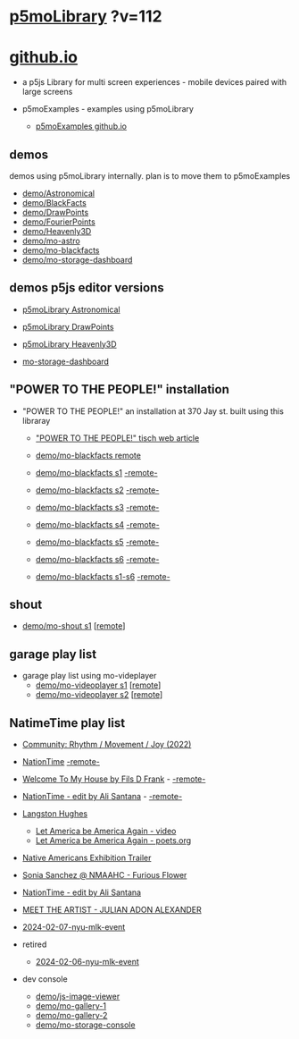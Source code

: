# [p5moLibrary](https://github.com/molab-itp/p5moLibrary) ?v=112

# [github.io](https://molab-itp.github.io/p5moLibrary/src?v=112)

- a p5js Library for multi screen experiences - mobile devices paired with large screens

- p5moExamples - examples using p5moLibrary

  - [ p5moExamples github.io ](https://molab-itp.github.io/p5moExamples)

## demos

demos using p5moLibrary internally. plan is to move them to p5moExamples

- [demo/Astronomical](demo/Astronomical?v=112)
- [demo/BlackFacts](demo/BlackFacts?v=112)
- [demo/DrawPoints](demo/DrawPoints?v=112)
- [demo/FourierPoints](demo/FourierPoints?v=112)
- [demo/Heavenly3D](demo/Heavenly3D?v=112)
- [demo/mo-astro](demo/mo-astro?v=112)
- [demo/mo-blackfacts](demo/mo-blackfacts?v=112)
- [demo/mo-storage-dashboard](demo/mo-storage-dashboard?v=112)

## demos p5js editor versions

- [p5moLibrary Astronomical](https://editor.p5js.org/jht9629-nyu/sketches/iIIAb8KIDr)

- [p5moLibrary DrawPoints](https://editor.p5js.org/jht9629-nyu/sketches/TQyVoswjQ)

- [p5moLibrary Heavenly3D](https://editor.p5js.org/jht9629-nyu/sketches/6VM5IMP4m)

- [mo-storage-dashboard](https://editor.p5js.org/jht9629-nyu/sketches/Osz28nOS9)

## "POWER TO THE PEOPLE!" installation

- "POWER TO THE PEOPLE!" an installation at 370 Jay st. built using this libraray

  - ["POWER TO THE PEOPLE!" tisch web article](https://tisch.nyu.edu/itp/news/spring-2024/community-facing-interactive-installations-on-the-ground-floor-o)

  - [demo/mo-blackfacts remote](demo/mo-blackfacts?v=112)
  - [demo/mo-blackfacts s1](demo/mo-blackfacts?v=112&group=s1&qrcode=mo-blackfacts-qrcode-1.png) [-remote-](demo/mo-blackfacts?v=112&group=s1)
  - [demo/mo-blackfacts s2](demo/mo-blackfacts?v=112&group=s2&qrcode=mo-blackfacts-qrcode-2.png) [-remote-](demo/mo-blackfacts?v=112&group=s2)
  - [demo/mo-blackfacts s3](demo/mo-blackfacts?v=112&group=s3&qrcode=mo-blackfacts-qrcode-3.png) [-remote-](demo/mo-blackfacts?v=112&group=s3)
  - [demo/mo-blackfacts s4](demo/mo-blackfacts?v=112&group=s4&qrcode=mo-blackfacts-qrcode-4.png) [-remote-](demo/mo-blackfacts?v=112&group=s4)
  - [demo/mo-blackfacts s5](demo/mo-blackfacts?v=112&group=s5&qrcode=mo-blackfacts-qrcode-5.png) [-remote-](demo/mo-blackfacts?v=112&group=s5)
  - [demo/mo-blackfacts s6](demo/mo-blackfacts?v=112&group=s6&qrcode=mo-blackfacts-qrcode-6.png) [-remote-](demo/mo-blackfacts?v=112&group=s6)
  - [demo/mo-blackfacts s1-s6](demo/mo-blackfacts?v=112&group=s1,s2,s3,s4,s5,s6&qrcode=mo-blackfacts-qrcode-1-6.png) [-remote-](demo/mo-blackfacts?v=112&group=s1,s2,s3,s4,s5,s6)

## shout

- [demo/mo-shout s1](demo/mo-shout?v=112&group=s1&qrcode=mo-shout-qrcode-1.png) [[remote](qrcode/mo-shout.html?v=112&group=s1)]
<!-- https://molab-itp.github.io/p5moLibrary/src/qrcode/mo-shout.html?group=s1 -->

## garage play list

- garage play list using mo-videplayer
  - [demo/mo-videoplayer s1](demo/mo-videoplayer?v=112&group=s1&qrcode=mo-videoplayer-qrcode-1.png)
    [[remote](qrcode/mo-videoplayer.html?v=112&group=s1)]
  - [demo/mo-videoplayer s2](demo/mo-videoplayer?v=112&group=s2&qrcode=mo-videoplayer-qrcode-2.png)
    [[remote](qrcode/mo-videoplayer.html?v=112&group=s2)]

## NatimeTime play list

- [Community: Rhythm / Movement / Joy (2022)](demo/mo-videoplayer/index.html?playlist=8HfVf69nUX0)

- [NationTime](demo/mo-videoplayer/index.html?qrcode=NationTime.png) [-remote-](demo/mo-videoplayer/index.html)

- [Welcome To My House by Fils D Frank](demo/mo-videoplayer/?playlist=kinLtCLHYvo&title=Welcome%20To%20My%20House%20by%20Fils%20D%20Frank&qrcode=NationTime.png) - [-remote-](demo/mo-videoplayer/?playlist=kinLtCLHYvo&title=Welcome%20To%20My%20House%20by%20Fils%20D%20Frank)

- [NationTime - edit by Ali Santana](demo/mo-videoplayer/?playlist=-UtKxghWlvY&title=NationTime%20-%20ELUCID%20-%20BETAMAX&qrcode=NationTime.png) - [-remote-](demo/mo-videoplayer/?playlist=-UtKxghWlvY&title=NationTime%20-%20ELUCID%20-%20BETAMAX)

- [Langston Hughes ](demo/BlackFacts?playlist=XzI3huqpCi4)

  - [Let America be America Again - video](demo/mo-blackfacts?playlist=CFNM8GB_Yp0&title=%E2%98%85)
  - [Let America be America Again - poets.org](https://poets.org/poem/let-america-be-america-again)

- [Native Americans Exhibition Trailer](demo/BlackFacts?playlist=hpjNGTYvpxw)

- [Sonia Sanchez @ NMAAHC - Furious Flower](demo/mo-blackfacts?playlist=FNLp8e-cfgk&title=Sonia%20Sanchez)

- [NationTime - edit by Ali Santana](demo/mo-videoplayer?playlist=-UtKxghWlvY&title=NationTime%20-%20ELUCID%20-%20BETAMAX&qrcode=NationTime.png)

- [MEET THE ARTIST - JULIAN ADON ALEXANDER](demo/mo-blackfacts?playlist=wk0La_2igws&title=MEET%20THE%20ARTIST%20-%20JULIAN%20ADON%20ALEXANDE%20-%20What%20it%20is&qrcode=JULIAN.png)

- [2024-02-07-nyu-mlk-event](demo/mo-blackfacts?playlist=lG758MniLYg&qrcode=annoucement-01.png&title=2024-02-07-nyu-mlk-event)

- retired

  - [2024-02-06-nyu-mlk-event](demo/mo-blackfacts?playlist=zbRz5xTaLYI&qrcode=annoucement-01.png&title=2024-02-06-nyu-mlk-event)
  <!-- - [Weapons of White Destruction - TJ](demo/mo-blackfacts?playlist=ob8YQPGJiHY&title=Weapons%20of%20White%20Destruction%20-%20TJ&&qrcode=TJ.png) -->

- dev console

  - [demo/js-image-viewer](demo/js-image-viewer?v=112)
  - [demo/mo-gallery-1](demo/mo-gallery-1?v=112)
  - [demo/mo-gallery-2](demo/mo-gallery-2?v=112)
  - [demo/mo-storage-console](demo/mo-storage-console?v=112)

<!--

- retired
  - [demo/mo-astro-host-0](demo/mo-astro-host-0?v=112)
  - [demo/mo-astro-host-1](demo/mo-astro-host-1?v=112)
  - [demo/mo-astro-remote-0](demo/mo-astro-remote-0?v=112)
  - [demo/mo-astro-remote-1](demo/mo-astro-remote-1?v=112)

  - [demo/mo-blackfacts-host](demo/mo-blackfacts-host?v=112)
  - [demo/mo-blackfacts-remote](demo/mo-blackfacts-remote?v=112)

# https://www.youtube.com/watch?v=hpjNGTYvpxw
# The Land Carries Our Ancestors: Contemporary Art by Native Americans Exhibition Trailer

 -->
